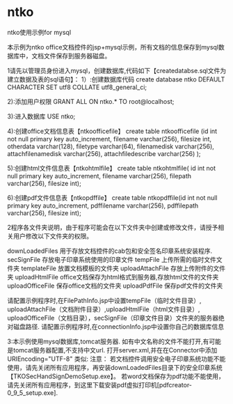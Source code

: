 # ntko
ntko使用示例for mysql


本示例为ntko office文档控件的jsp+mysql示例，所有文档的信息保存到mysql数据库中，文档文件保存到服务器磁盘。

1请先以管理员身份进入mysql，创建数据库,代码如下【createdatabse.sql文件为建立数据及表的sql语句】：
1）:创建数据库代码
create database ntko DEFAULT CHARACTER SET utf8 COLLATE utf8_general_ci;

2):添加用户权限
GRANT ALL ON ntko.* TO root@localhost;

3):进入数据库
USE ntko;

4):创建office文档信息表【ntkoofficefile】
create table ntkoofficefile (id int not null primary key auto_increment,
filename varchar(256),
filesize int,
otherdata varchar(128),
filetype varchar(64),
filenamedisk varchar(256),
attachfilenamedisk varchar(256),
attachfiledescribe varchar(256)
);
 

5):创建html文件信息表【ntkohtmlfile】
create table ntkohtmlfile( id int not null primary key auto_increment,
filename varchar(256),
filepath varchar(256),
filesize int);
 

6):创建pdf文件信息表【ntkopdffile】
create table ntkopdffile(id int not null primary key auto_increment,
pdffilename varchar(256),
pdffilepath varchar(256),
filesize int);
 
2程序各文件夹说明，由于程序可能会在以下文件夹中创建或修改文件，请授予相关用户修改以下文件夹的权限。

downLoadedFiles 用于存放文档控件的cab包和安全签名印章系统安装程序.
secSignFile 存放电子印章系统使用的印章文件
tempFile 上传所需的临时文件文件夹
templateFile 放置文档模板的文件夹
uploadAttachFile 存放上传附件的文件夹
uploadHtmlFile  office文档保存为html格式到服务器,存放html文件的文件夹
uploadOfficeFile 保存office文档的文件夹
uploadPdfFile  保存pdf文件的文件夹

请配置示例程序时,在FilePathInfo.jsp中设置tempFile（临时文件目录）, uploadAttachFile（文档附件目录）,uploadHtmlFile（html文件目录）, uploadOfficeFile（文档目录），secSignFile（印章文件目录）文件夹的服务器绝对磁盘路径.
请配置示例程序时,在connectionInfo.jsp中设置你自己的数据库信息

3:本示例使用mysql数据库,tomcat服务器.
如有中文名称的文件不能打开,有可能是tomcat服务器配置,不支持中文url.   打开server.xml,并在在Connector中添加  URIEncoding="UTF-8"
类似:
<Connector port="8080" protocol="HTTP/1.1" connectionTimeout="20000" redirectPort="8443" URIEncoding="UTF-8"/>
注意：
若文档控件调用安全电子印章系统功能不能使用，请先关闭所有应用程序，再安装downLoadedFiles目录下的安全印章系统【TKOSecHandSignDemoSetup.exe】。
若word文档保存为pdf功能不能使用，请先关闭所有应用程序，到这里下载安装pdf虚拟打印机[pdfcreator-0_9_5_setup.exe].


